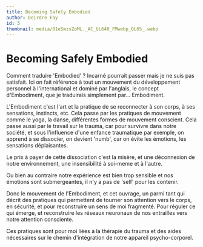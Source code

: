 ```yaml
---
title: Becoming Safely Embodied
author: Deirdre Fay
id: 5
thumbnail: media/81eSmzsZoML._AC_UL640_FMwebp_QL65_.webp
---
```

# Becoming Safely Embodied

Comment traduire 'Embodied' ? Incarné pourrait passer mais je ne suis pas satisfait. Ici on fait référence à tout un mouvement du développement personnel à l'international et dominé par l'anglais, le concept d'Embodiment, que je traduirais simplement par... Embodiment.

L'Embodiment c'est l'art et la pratique de se reconnecter à son corps, à ses sensations, instincts, etc. Cela passe par les pratiques de mouvement comme le yoga, la danse, différentes formes de mouvement conscient. Cela passe aussi par le travail sur le trauma, car pour survivre dans notre société, et sous l'influence d'une enfance traumatique par exemple, on apprend à se dissocier, on devient 'numb', car on évite les émotions, les sensations déplaisantes.

Le prix à payer de cette dissociation c'est la misère, et une déconnexion de notre environnement, une insensibilité à soi-meme et à l'autre.

Ou bien au contraire notre expérience est bien trop sensible et nos émotions sont submergeantes, il n'y a pas de 'self' pour les contenir.

Donc le mouvement de l'Embodiment, et cet ouvrage, un parmi tant qui décrit des pratiques qui permettent de tourner son attention vers le corps, en sécurité, et pour reconstruire un sens de moi fragmenté. Pour réguler ce qui émerge, et reconstruire les réseaux neuronaux de nos entrailles vers notre attention consciente.

Ces pratiques sont pour moi liées à la thérapie du trauma et des aides nécessaires sur le chemin d'intégration de notre appareil psycho-corporel.
